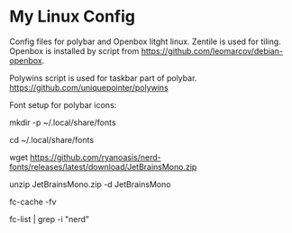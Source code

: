 # My Linux Config
Config files for polybar and Openbox litght linux. Zentile is used for tiling. 
Openbox is installed by script from https://github.com/leomarcov/debian-openbox.

Polywins script is used for taskbar part of polybar. https://github.com/uniquepointer/polywins

Font setup for polybar icons:

mkdir -p ~/.local/share/fonts

cd ~/.local/share/fonts

wget https://github.com/ryanoasis/nerd-fonts/releases/latest/download/JetBrainsMono.zip

unzip JetBrainsMono.zip -d JetBrainsMono

fc-cache -fv

fc-list | grep -i "nerd”

